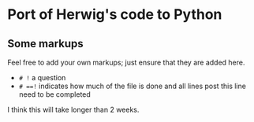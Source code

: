 # Port of Herwig's code to Python

## Some markups

Feel free to add your own markups; just ensure that they are added here.

- `# !` a question
- `# ==!` indicates how much of the file is done and all lines post this line need to be completed

I think this will take longer than 2 weeks. 

